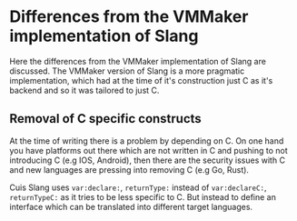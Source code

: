 # Differences from the VMMaker implementation of Slang

Here the differences from the VMMaker implementation of Slang
are discussed. The VMMaker version of Slang is a more pragmatic
implementation, which had at the time of it's construction just
C as it's backend and so it was tailored to just C.


## Removal of C specific constructs

At the time of writing there is a problem by depending on C.
On one hand you have platforms out there which are not written in C
and pushing to not introducing C (e.g IOS, Android), then there are
the security issues with C and new languages are pressing into
removing C (e.g Go, Rust).

Cuis Slang uses `var:declare:`, `returnType:` instead of `var:declareC:`,
`returnTypeC:` as it tries to be less specific to C. But instead
to define an interface which can be translated into different target
languages.

